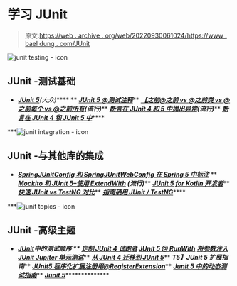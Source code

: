 # 学习 JUnit

> 原文:[https://web . archive . org/web/20220930061024/https://www . bael dung . com/JUnit](https://web.archive.org/web/20220930061024/https://www.baeldung.com/junit)

![junit testing - icon](../Images/fc031be0a1021921237aa7814daa2063.png)

## JUnit -测试基础

*   ***[JUnit 5](/web/20221124081322/https://www.baeldung.com/junit-5)**(大众)*****
**   ***[JUnit 5 @测试注释](/web/20221124081322/https://www.baeldung.com/junit-5-test-annotation)*****   ***[【之前@之前 vs @之前类 vs @之前每个 vs @之前所有](/web/20221124081322/https://www.baeldung.com/junit-before-beforeclass-beforeeach-beforeall)(流行)*****   ***[断言在 JUnit 4 和 5 中抛出异常](/web/20221124081322/https://www.baeldung.com/junit-assert-exception)(流行)*****   ***[断言在 JUnit 4 和 JUnit 5 中](/web/20221124081322/https://www.baeldung.com/junit-assertions)*******

***![junit integration - icon](../Images/ac16464abc320412ee102d0ae35bee0d.png)

## JUnit -与其他库的集成

*   ***[SpringJUnitConfig 和 SpringJUnitWebConfig 在 Spring 5 中标注](/web/20221124081322/https://www.baeldung.com/spring-5-junit-config)***
**   ***[Mockito 和 JUnit 5–使用 ExtendWith](/web/20221124081322/https://www.baeldung.com/mockito-junit-5-extension) **(流行)*******   ***[JUnit 5 for Kotlin 开发者](/web/20221124081322/https://www.baeldung.com/junit-5-kotlin)*****   ***[快速 JUnit vs TestNG 对比](/web/20221124081322/https://www.baeldung.com/junit-vs-testng)*****   ***[指南硒用 JUnit / TestNG](/web/20221124081322/https://www.baeldung.com/java-selenium-with-junit-and-testng)*******

***![junit topics - icon](../Images/3074c4c396a4ded11b5eb7c70efbf674.png)

## JUnit -高级主题

*   ***[JUnit](/web/20221124081322/https://www.baeldung.com/junit-5-test-order)**中的测试顺序*
**   ***[定制 JUnit 4 试跑者](/web/20221124081322/https://www.baeldung.com/junit-4-custom-runners)*****   ***[JUnit 5 @ RunWith](/web/20221124081322/https://www.baeldung.com/junit-5-runwith)*****   ***[将参数注入 JUnit Jupiter 单元测试](/web/20221124081322/https://www.baeldung.com/junit-5-parameters)*****   ***[从 JUnit 4 迁移到 JUnit 5](/web/20221124081322/https://www.baeldung.com/junit-5-migration)*****   ***T5】JUnit 5 扩展指南*****   ***[JUnit5 程序化扩展注册用@RegisterExtension](/web/20221124081322/https://www.baeldung.com/junit-5-registerextension-annotation)*****   ***[Junit 5 中的动态测试指南](/web/20221124081322/https://www.baeldung.com/junit5-dynamic-tests)*****   ***[Junit 5](/web/20221124081322/https://www.baeldung.com/junit-5-repeated-test)*****************